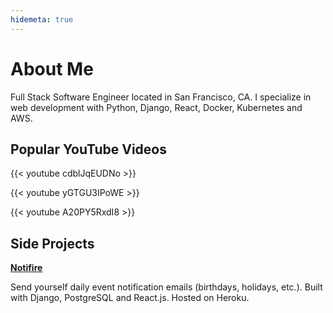 ```yaml
---
hidemeta: true
---
```


# About Me

Full Stack Software Engineer located in San Francisco, CA. I specialize in web development with Python, Django, React, Docker, Kubernetes and AWS.

## Popular YouTube Videos

{{< youtube cdblJqEUDNo >}}

{{< youtube yGTGU3IPoWE >}}

{{< youtube A20PY5RxdI8 >}}

## Side Projects

**[Notifire](https://notifire-app.herokuapp.com/)**

Send yourself daily event notification emails (birthdays, holidays, etc.). Built with Django, PostgreSQL and React.js. Hosted on Heroku.
